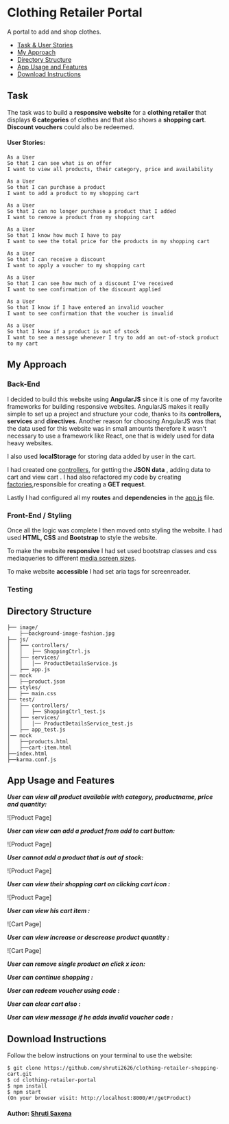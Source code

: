 # Clothing Retailer Portal 
   A portal to add and shop clothes.

* [Task & User Stories](#task)
* [My Approach](#my-approach)
* [Directory Structure](#directory-structure)
* [App Usage and Features](#app-usage-and-features)
* [Download Instructions](#download-instructions)

## Task

The task was to build a **responsive website** for a **clothing retailer** that displays **6 categories** of clothes and that also shows a **shopping cart**. **Discount vouchers** could also be redeemed.

#### User Stories:

```
As a User
So that I can see what is on offer
I want to view all products, their category, price and availability

As a User
So that I can purchase a product
I want to add a product to my shopping cart

As a User
So that I can no longer purchase a product that I added
I want to remove a product from my shopping cart

As a User
So that I know how much I have to pay
I want to see the total price for the products in my shopping cart

As a User
So that I can receive a discount
I want to apply a voucher to my shopping cart

As a User
So that I can see how much of a discount I've received
I want to see confirmation of the discount applied

As a User
So that I know if I have entered an invalid voucher
I want to see confirmation that the voucher is invalid

As a User
So that I know if a product is out of stock
I want to see a message whenever I try to add an out-of-stock product to my cart
```

## My Approach

### Back-End

I decided to build this website using **AngularJS** since it is one of my favorite frameworks for building responsive websites. AngularJS makes it really simple to set up a project and structure your code, thanks to its **controllers, services** and **directives**. Another reason for choosing AngularJS was that the data used for this website was in small amounts therefore it wasn't necessary to use a framework like React, one that is widely used for data heavy websites.

I also used **localStorage** for storing data added by user in the cart.

I had created one [controllers](https://github.com/shruti2626/clothing-retailer-shopping-cart/tree/master/js/controllers/ShoppingCtrl.js),  for getting the **JSON data** , adding data to cart and view cart . I had also refactored my code by creating [factories](https://github.com/shruti2626/clothing-retailer-shopping-cart/js/services/ProductDetailsService.js),responsible for creating a **GET request**.
      
Lastly I had configured all my **routes** and **dependencies** in the [app.js](https://github.com/shruti2626/clothing-retailer-shopping-cart/tree/master/js/app.js) file.

### Front-End / Styling

Once all the logic was complete I then moved onto styling the website. I had used **HTML, CSS** and **Bootstrap** to style the website. 

To make the website **responsive** I had set used bootstrap classes and css mediaqueries to different [media screen sizes](https://github.com/shruti2626/clothing-retailer-shopping-cart/tree/master/styles/main.css).

To make website **accessible** I had set aria tags for screenreader.

### Testing


## Directory Structure

```
├── image/
    ├──background-image-fashion.jpg
├── js/  
│   ├── controllers/
│   │   ├── ShoppingCtrl.js
│   ├── services/ 
│   │   │── ProductDetailsService.js
│   ├── app.js   
│── mock 
│   ├──product.json
├── styles/
│   ├── main.css 
├── test/
│   ├── controllers/
│   │   ├── ShoppingCtrl_test.js
│   ├── services/ 
│   │   │── ProductDetailsService_test.js
│   ├── app_test.js   
│── mock 
│   ├──products.html
│   ├──cart-item.html
├──index.html
├──karma.conf.js
```

## App Usage and Features

***User can view all product available with category, productname, price and quantity:***


![Product Page]

***User can view can add a product from add to cart button:***

![Product Page]

***User cannot add a product that is out of stock:***

![Product Page]

***User can view their shopping cart on clicking cart icon :***

![Product Page]

***User can view his cart item :***

![Cart Page]

***User can view increase or descrease product quantity :***

![Cart Page]

***User can remove single product on click  x icon:***



***User can continue shopping :***


***User can  redeem voucher using code :***


***User can clear cart also :***


***User can view message if he adds invalid voucher code :***



## Download Instructions

Follow the below instructions on your terminal to use the website:

```
$ git clone https://github.com/shruti2626/clothing-retailer-shopping-cart.git
$ cd clothing-retailer-portal
$ npm install
$ npm start
(On your browser visit: http://localhost:8000/#!/getProduct)
```


#### Author: [Shruti Saxena](https://github.com/shruti2626)
